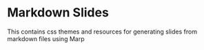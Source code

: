 # Markdown Slides

This contains css themes and resources for generating slides from markdown files using Marp
